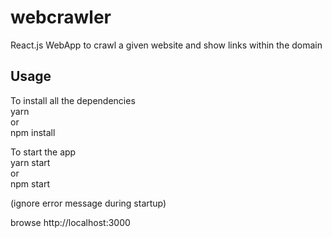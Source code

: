 # webcrawler  
React.js WebApp to crawl a given website and show links within the domain  
  
## Usage 
To install all the dependencies  
yarn  
or  
npm install  
  
To start the app  
yarn start  
or  
npm start  
  
(ignore error message during startup)  
  
browse http://localhost:3000